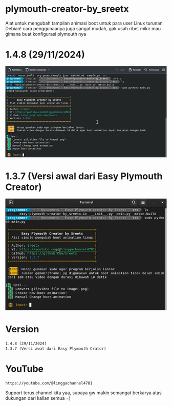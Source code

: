 # plymouth-creator-by_sreetx

Alat untuk mengubah tampilan animasi boot untuk para user Linux turunan Debian!
cara penggunaanya juga sangat mudah, gak usah ribet mikir mau gimana buat konfigurasi plymouth nya

# 1.4.8 (29/11/2024)

![1.4.8](https://raw.githubusercontent.com/Sreetx/Easy-plymouth-creator/refs/heads/master/1.4.8.png)

# 1.3.7 (Versi awal dari Easy Plymouth Creator)

![Easy Plymouth Creator by Sreetx](https://github.com/Sreetx/Easy-plymouth-creator/blob/master/easy%20plymouth%20creator.png?raw=true)

# Version

    1.4.8 (29/11/2024)
    1.3.7 (Versi awal dari Easy Plymouth Crator)

# YouTube 

    https://youtube.com/@linggachannel4781

Support terus channel kita yaa, supaya gw makin semangat berkarya atas dukungan dari kalian semua =)
